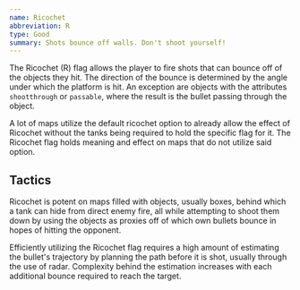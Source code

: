 ```yaml
---
name: Ricochet
abbreviation: R
type: Good
summary: Shots bounce off walls. Don't shoot yourself!
---
```


The Ricochet (R) flag allows the player to fire shots that can bounce off of the objects they hit. The direction of the bounce is determined by the angle under which the platform is hit. An exception are objects with the attributes `shootthrough` or `passable`, where the result is the bullet passing through the object.

A lot of maps utilize the default ricochet option to already allow the effect of Ricochet without the tanks being required to hold the specific flag for it. The Ricochet flag holds meaning and effect on maps that do not utilize said option.

## Tactics

Ricochet is potent on maps filled with objects, usually boxes, behind which a tank can hide from direct enemy fire, all while attempting to shoot them down by using the objects as proxies off of which own bullets bounce in hopes of hitting the opponent.

Efficiently utilizing the Ricochet flag requires a high amount of estimating the bullet's trajectory by planning the path before it is shot, usually through the use of radar. Complexity behind the estimation increases with each additional bounce required to reach the target.
